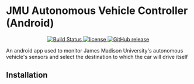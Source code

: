 # JMU Autonomous Vehicle Controller (Android)
<p align="center">
	<a href="https://github.com/jmuautonomous/JMU-Autonomous-Vehicle-Controller-Android-iOS-" rel="nofollow">
		<img src="https://img.shields.io/badge/build-passing-brightgreen.svg" alt="Build Status">
	</a>
	<a href="https://github.com/jmuautonomous/JMU-Autonomous-Vehicle-Controller-Android-iOS-/blob/master/LICENSE">
		<img src="https://img.shields.io/github/license/jmuautonomous/JMU-Autonomous-Vehicle-Controller-Android-iOS-.svg" alt="license">
	</a>
	<a href="https://github.com/jmuautonomous/JMU-Autonomous-Vehicle-Controller-Android-iOS-/releases">
		<img src="https://img.shields.io/badge/release-1.0.0-blue.svg" alt="GitHub release">
	</a>
</p>
An android app used to monitor James Madison University's autonomous vehicle's sensors and select the destination to which the car will drive itself

## Installation
